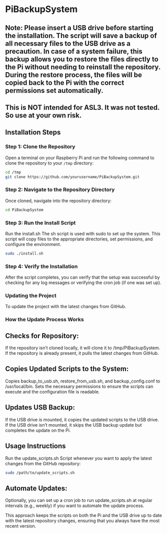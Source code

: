 # PiBackupSystem

## Note: Please insert a USB drive before starting the installation. The script will save a backup of all necessary files to the USB drive as a precaution. In case of a system failure, this backup allows you to restore the files directly to the Pi without needing to reinstall the repository. During the restore process, the files will be copied back to the Pi with the correct permissions set automatically. 

## This is NOT intended for ASL3. It was not tested. So use at your own risk.
 


## Installation Steps

### Step 1: Clone the Repository

Open a terminal on your Raspberry Pi and run the following command to clone the repository to your `/tmp` directory:

```bash
cd /tmp
git clone https://github.com/yourusername/PiBackupSystem.git
```

### Step 2: Navigate to the Repository Directory
Once cloned, navigate into the repository directory:

```bash
cd PiBackupSystem
```


### Step 3: Run the Install Script

Run the install.sh The sh script is used with sudo to set up the system. This script will copy files to the appropriate directories, set permissions, and configure the environment.

```bash
sudo ./install.sh
```

### Step 4: Verify the Installation

After the script completes, you can verify that the setup was successful by checking for any log messages or verifying the cron job (if one was set up).


### Updating the Project

To update the project with the latest changes from GitHub.

### How the Update Process Works

## Checks for Repository:
   If the repository isn’t cloned locally, it will clone it to /tmp/PiBackupSystem.
   If the repository is already present, it pulls the latest changes from GitHub.

## Copies Updated Scripts to the System:
   Copies backup_to_usb.sh, restore_from_usb.sh, and backup_config.conf to /usr/local/bin.
   Sets the necessary permissions to ensure the scripts can execute and the configuration file is readable.

## Updates USB Backup:
   If the USB drive is mounted, it copies the updated scripts to the USB drive.
   If the USB drive isn’t mounted, it skips the USB backup update but completes the update on the Pi.

## Usage Instructions
Run the update_scripts.sh Script whenever you want to apply the latest changes from the GitHub repository:

```bash
sudo /path/to/update_scripts.sh
```

## Automate Updates: 
Optionally, you can set up a cron job to run update_scripts.sh at regular intervals (e.g., weekly) if you want to automate the update process.

This approach keeps the scripts on both the Pi and the USB drive up to date with the latest repository changes, ensuring that you always have the most recent version.

```bash

